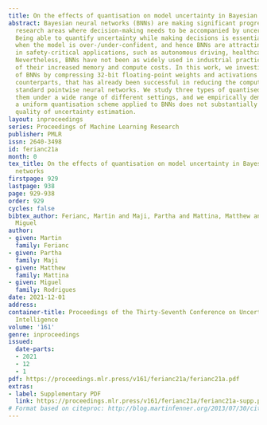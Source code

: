 ```yaml
---
title: On the effects of quantisation on model uncertainty in Bayesian neural networks
abstract: Bayesian neural networks (BNNs) are making significant progress in many
  research areas where decision-making needs to be accompanied by uncertainty estimation.
  Being able to quantify uncertainty while making decisions is essential for understanding
  when the model is over-/under-confident, and hence BNNs are attracting interest
  in safety-critical applications, such as autonomous driving, healthcare, and robotics.
  Nevertheless, BNNs have not been as widely used in industrial practice, mainly because
  of their increased memory and compute costs. In this work, we investigate quantisation
  of BNNs by compressing 32-bit floating-point weights and activations to their integer
  counterparts, that has already been successful in reducing the compute demand in
  standard pointwise neural networks. We study three types of quantised BNNs, we evaluate
  them under a wide range of different settings, and we empirically demonstrate that
  a uniform quantisation scheme applied to BNNs does not substantially decrease their
  quality of uncertainty estimation.
layout: inproceedings
series: Proceedings of Machine Learning Research
publisher: PMLR
issn: 2640-3498
id: ferianc21a
month: 0
tex_title: On the effects of quantisation on model uncertainty in Bayesian neural
  networks
firstpage: 929
lastpage: 938
page: 929-938
order: 929
cycles: false
bibtex_author: Ferianc, Martin and Maji, Partha and Mattina, Matthew and Rodrigues,
  Miguel
author:
- given: Martin
  family: Ferianc
- given: Partha
  family: Maji
- given: Matthew
  family: Mattina
- given: Miguel
  family: Rodrigues
date: 2021-12-01
address:
container-title: Proceedings of the Thirty-Seventh Conference on Uncertainty in Artificial
  Intelligence
volume: '161'
genre: inproceedings
issued:
  date-parts:
  - 2021
  - 12
  - 1
pdf: https://proceedings.mlr.press/v161/ferianc21a/ferianc21a.pdf
extras:
- label: Supplementary PDF
  link: https://proceedings.mlr.press/v161/ferianc21a/ferianc21a-supp.pdf
# Format based on citeproc: http://blog.martinfenner.org/2013/07/30/citeproc-yaml-for-bibliographies/
---
```

